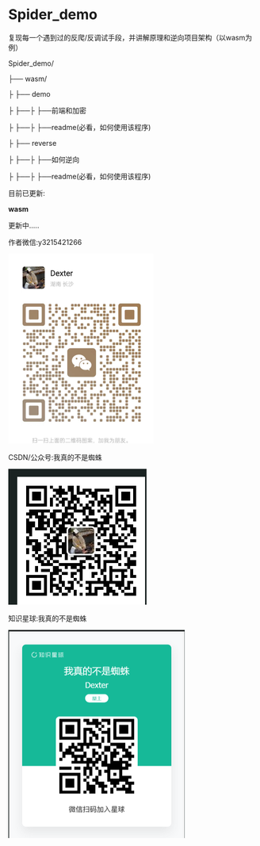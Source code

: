 # Spider_demo

复现每一个遇到过的反爬/反调试手段，并讲解原理和逆向项目架构（以wasm为例）

Spider\_demo/

├── wasm/

├      ├── demo

├      ├──├      ├──前端和加密

├      ├──├      ├──readme(必看，如何使用该程序)

├      ├── reverse

├      ├──├      ├──如何逆向

├      ├──├      ├──readme(必看，如何使用该程序)


目前已更新:

**wasm**

更新中.....

作者微信:y3215421266

<img src="images/README/1742805988285.png" alt="1742805988285" style="zoom:50%;" />

CSDN/公众号:我真的不是蜘蛛

![1742806046458](images/README/1742806046458.png)

知识星球:我真的不是蜘蛛

<img src="images/README/1742805966073.png" alt="1742805966073" style="zoom:50%;" />
